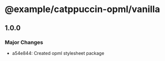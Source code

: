 # @example/catppuccin-opml/vanilla

## 1.0.0

### Major Changes

- a54e844: Created opml stylesheet package
